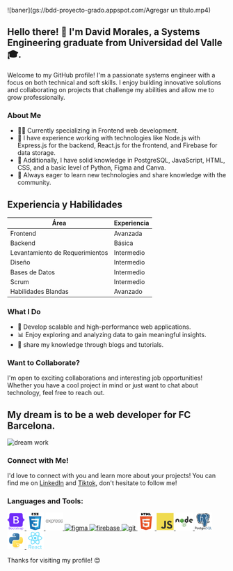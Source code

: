 ![baner](gs://bdd-proyecto-grado.appspot.com/Agregar un título.mp4)

## Hello there! 👋 I'm David Morales, a Systems Engineering graduate from Universidad del Valle 🎓.

Welcome to my GitHub profile! I'm a passionate systems engineer with a focus on both technical and soft skills. I enjoy building innovative solutions and collaborating on projects that challenge my abilities and allow me to grow professionally.

### About Me

- 👨‍💻 Currently specializing in Frontend web development.
- 💼 I have experience working with technologies like Node.js with Express.js for the backend, React.js for the frontend, and Firebase for data storage.
- 🌱 Additionally, I have solid knowledge in PostgreSQL, JavaScript, HTML, CSS, and a basic level of Python, Figma and Canva.
- 💬 Always eager to learn new technologies and share knowledge with the community.
## Experiencia y Habilidades

| Área                     | Experiencia   |
|--------------------------|---------------|
| Frontend                 | Avanzada      |
| Backend                  | Básica        |
| Levantamiento de Requerimientos | Intermedio |
| Diseño                   | Intermedio    |
| Bases de Datos           | Intermedio    |
| Scrum                    | Intermedio    |
| Habilidades Blandas      | Avanzado      |


### What I Do

- 🚀 Develop scalable and high-performance web applications.
- 📊 Enjoy exploring and analyzing data to gain meaningful insights.
- 📝 share my knowledge through blogs and tutorials.

### Want to Collaborate?

I'm open to exciting collaborations and interesting job opportunities! Whether you have a cool project in mind or just want to chat about technology, feel free to reach out.
## My dream is to be a web developer for FC Barcelona.
![dream work](https://encrypted-tbn0.gstatic.com/images?q=tbn:ANd9GcQOemwExxmJgG93hAwswosKhsG87bq7NdNW1A&s)
### Connect with Me!

I'd love to connect with you and learn more about your projects! You can find me on [LinkedIn](https://www.linkedin.com/in/william-david-morales-pineda-551589249/) and [Tiktok](https://www.tiktok.com/@davidmorales712), don't hesitate to follow me!


<h3 align="left">Languages and Tools:</h3>
<p align="left"> <a href="https://getbootstrap.com" target="_blank" rel="noreferrer"> <img src="https://raw.githubusercontent.com/devicons/devicon/master/icons/bootstrap/bootstrap-plain-wordmark.svg" alt="bootstrap" width="40" height="40"/> </a> <a href="https://www.w3schools.com/css/" target="_blank" rel="noreferrer"> <img src="https://raw.githubusercontent.com/devicons/devicon/master/icons/css3/css3-original-wordmark.svg" alt="css3" width="40" height="40"/> </a> <a href="https://expressjs.com" target="_blank" rel="noreferrer"> <img src="https://raw.githubusercontent.com/devicons/devicon/master/icons/express/express-original-wordmark.svg" alt="express" width="40" height="40"/> </a> <a href="https://www.figma.com/" target="_blank" rel="noreferrer"> <img src="https://www.vectorlogo.zone/logos/figma/figma-icon.svg" alt="figma" width="40" height="40"/> </a> <a href="https://firebase.google.com/" target="_blank" rel="noreferrer"> <img src="https://www.vectorlogo.zone/logos/firebase/firebase-icon.svg" alt="firebase" width="40" height="40"/> </a> <a href="https://git-scm.com/" target="_blank" rel="noreferrer"> <img src="https://www.vectorlogo.zone/logos/git-scm/git-scm-icon.svg" alt="git" width="40" height="40"/> </a> <a href="https://www.w3.org/html/" target="_blank" rel="noreferrer"> <img src="https://raw.githubusercontent.com/devicons/devicon/master/icons/html5/html5-original-wordmark.svg" alt="html5" width="40" height="40"/> </a> <a href="https://developer.mozilla.org/en-US/docs/Web/JavaScript" target="_blank" rel="noreferrer"> <img src="https://raw.githubusercontent.com/devicons/devicon/master/icons/javascript/javascript-original.svg" alt="javascript" width="40" height="40"/> </a> <a href="https://nodejs.org" target="_blank" rel="noreferrer"> <img src="https://raw.githubusercontent.com/devicons/devicon/master/icons/nodejs/nodejs-original-wordmark.svg" alt="nodejs" width="40" height="40"/> </a> <a href="https://www.postgresql.org" target="_blank" rel="noreferrer"> <img src="https://raw.githubusercontent.com/devicons/devicon/master/icons/postgresql/postgresql-original-wordmark.svg" alt="postgresql" width="40" height="40"/> </a> <a href="https://www.python.org" target="_blank" rel="noreferrer"> <img src="https://raw.githubusercontent.com/devicons/devicon/master/icons/python/python-original.svg" alt="python" width="40" height="40"/> </a> <a href="https://reactjs.org/" target="_blank" rel="noreferrer"> <img src="https://raw.githubusercontent.com/devicons/devicon/master/icons/react/react-original-wordmark.svg" alt="react" width="40" height="40"/> </a> </p>


Thanks for visiting my profile! 😊



<!--
**ZaliWow/ZaliWow** is a ✨ _special_ ✨ repository because its `README.md` (this file) appears on your GitHub profile.

Here are some ideas to get you started:

- 🔭 I’m currently working on ...
- 🌱 I’m currently learning ...
- 👯 I’m looking to collaborate on ...
- 🤔 I’m looking for help with ...
- 💬 Ask me about ...
- 📫 How to reach me: ...
- 😄 Pronouns: ...
- ⚡ Fun fact: ...
-->
